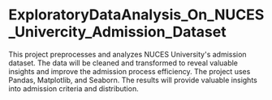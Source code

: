 # ExploratoryDataAnalysis_On_NUCES_Univercity_Admission_Dataset
This project preprocesses and analyzes NUCES University's admission dataset. The data will be cleaned and transformed to reveal valuable insights and improve the admission process efficiency. The project uses Pandas, Matplotlib, and Seaborn. The results will provide valuable insights into admission criteria and distribution.
